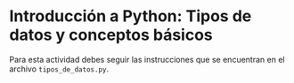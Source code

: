 # Introducción a Python: Tipos de datos y conceptos básicos

Para esta actividad debes seguir las instrucciones que se encuentran en el archivo `tipos_de_datos.py`.


